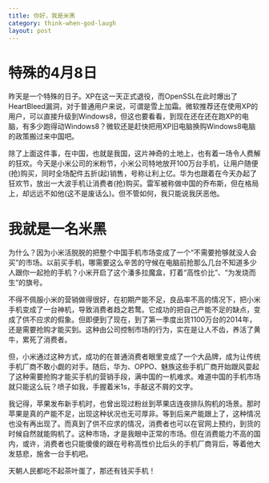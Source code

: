 ```yaml
---
title: 你好，我是米黑
category: think-when-god-laugh
layout: post
---
```


# 特殊的4月8日

昨天是一个特殊的日子。XP在这一天正式退役，而OpenSSL在此时爆出了HeartBleed漏洞，对于普通用户来说，可谓是雪上加霜。微软推荐还在使用XP的用户，可以直接升级到Windows8，但这也要看看，到现在还在还在跑XP的电脑，有多少跑得动Windows8？微软还是赶快把用XP旧电脑换购Windows8电脑的政策搬过来中国吧。

除了上面这件事，在中国，也就是我国，这片神奇的土地上，也有着一场令人费解的狂欢。今天是小米公司的米粉节，小米公司特地放开100万台手机，让用户随便(抢)购买，同时全场配件五折(起)销售，号称让利上亿。华为也跟着在今天办起了狂欢节，放出一大波手机让消费者(抢)购买。雷军被称做中国的乔布斯，但在格局上，却远远不如他(这不是废话么)。但不管如何，我只能说我厌恶他。

# 我就是一名米黑

为什么？因为小米活脱脱的把整个中国手机市场变成了一个“不需要抢够就没人会买”的市场。以前买手机，哪需要这么辛苦的守候在电脑前抢那么几台不知道多少人跟你一起抢的手机？小米开启了这个潘多拉魔盒，打着“高性价比”、“为发烧而生”的旗号。

不得不佩服小米的营销做得很好，在初期产能不足，良品率不高的情况下，把小米手机变成了一台神机，导致消费者趋之若鹜。它成功的把自己产能不足的缺点，变成了供不应求的假象。但即便到了现在，到了第一季度出货1100万台的2014年，还是需要抢购才能买到。这种由公司控制市场的行为，实在是让人不齿，养活了黄牛，累死了消费者。

但，小米通过这种方式，成功的在普通消费者眼里变成了一个大品牌，成为让传统手机厂商不敢小觑的对手。随后，华为、OPPO、魅族这些手机厂商开始跟风耍起了这种需要抢购才能买手机的营销手段，满中国的一机难求。难道中国的手机市场就只能这么玩？喷子如我，手握着米1s，手敲这不屑的文字。

我记得，苹果发布新手机时，也曾出现过粉丝到苹果店连夜排队购机的场景。那时苹果是真的产能不足，出现这种状况也无可厚非。等到后来产能跟上了，这种情况也没有再出现了。而真到了供不应求的情况，消费者也可以在官网上预约，到货的时候自然就能购机了。这种市场，才是我眼中正常的市场。但在消费能力不高的国内，或许，消费者也只能傻傻的跟在号称高性价比后头的手机厂商背后，等着他大发慈悲，施舍一台手机吧。

天朝人民都吃不起茶叶蛋了，那还有钱买手机！
